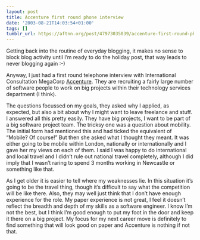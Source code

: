 ```yaml
---
layout: post
title: Accenture first round phone interview
date: '2003-08-21T14:03:54+01:00'
tags: []
tumblr_url: https://aftnn.org/post/47973035039/accenture-first-round-phone-interview
---
```

<p>Getting back into the routine of everyday blogging, it makes no sense to block blog activity until I&rsquo;m ready to do the holiday post, that way leads to never blogging again :-)</p>
<p>Anyway, I just had a first round telephone interview with International Consultation MegaCorp <a href="http://www.accenture.com/">Accenture</a>. They are recruiting a fairly large number of software people to work on big projects within their technology services department (I think).</p>
<p>The questions focussed on my goals, they asked why I applied, as expected, but also a bit about why I might want to leave freelance and stuff. I answered all this pretty easily. They have big projects, I want to be part of a big software project team. The tricksy one was a question about mobility. The initial form had mentioned this and had ticked the equivalent of &ldquo;Mobile? Of course!&rdquo; But then she asked what I thought they meant. It was either going to be mobile within London, nationally or internationally and I gave her my views on each of them. I said I was happy to do international and local travel and I didn&rsquo;t rule out national travel completely, although I did imply that I wasn&rsquo;t raring to spend 3 months working in Newcastle or something like that.</p>
<p>As I get older it is easier to tell where my weaknesses lie. In this situation it&rsquo;s going to be the travel thing, though it&rsquo;s difficult to say what the competition will be like there. Also, they may well just think that I don&rsquo;t have enough experience for the role. My paper experience is not great, I feel it doesn&rsquo;t reflect the breadth and depth of my skills as a software engineer. I know I&rsquo;m not the best, but I think I&rsquo;m good enough to put my foot in the door and keep it there on a big project. My focus for my next career move is definitely to find something that will look good on paper and Accenture is nothing if not that.</p>
